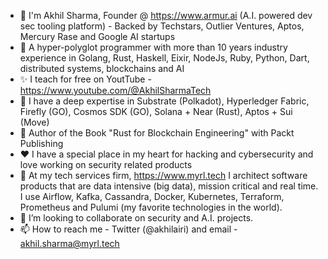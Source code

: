 - 👋 I'm Akhil Sharma, Founder @ https://www.armur.ai (A.I. powered dev sec tooling platform) - Backed by Techstars, Outlier Ventures, Aptos, Mercury Rase and Google AI startups
- 👀 A hyper-polyglot programmer with more than 10 years industry experience in Golang, Rust, Haskell, Eixir, NodeJs, Ruby, Python, Dart, distributed systems, blockchains and AI
- ✨ I teach for free on YoutTube - https://www.youtube.com/@AkhilSharmaTech
- 🌱 I have a deep expertise in Substrate (Polkadot), Hyperledger Fabric, Firefly (GO), Cosmos SDK (GO), Solana + Near (Rust), Aptos + Sui (Move)
- 📖 Author of the Book "Rust for Blockchain Engineering" with Packt Publishing
- ❤️ I have a special place in my heart for hacking and cybersecurity and love working on security related products
- 🌠 At my tech services firm, https://www.myrl.tech I architect software products that are data intensive (big data), mission critical and real time. I use Airflow, Kafka, Cassandra, Docker, Kubernetes, Terraform, Prometheus and Pulumi (my favorite technologies in the world).
- 💞️ I’m looking to collaborate on security and A.I. projects.
- 📫 How to reach me - Twitter (@akhilairi) and email - akhil.sharma@myrl.tech

<!---
AkhilSharma90/AkhilSharma90 is a ✨ special ✨ repository because its `README.md` (this file) appears on your GitHub profile.
You can click the Preview link to take a look at your changes.
--->
